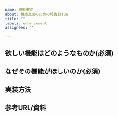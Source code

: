 ```yaml
---
name: 機能要望
about: 機能追加のための報告issue
title: ""
labels: enhancement
assignees: ''

---
```


## 欲しい機能はどのようなものか(必須)


## なぜその機能がほしいのか(必須)


## 実装方法


## 参考URL/資料
